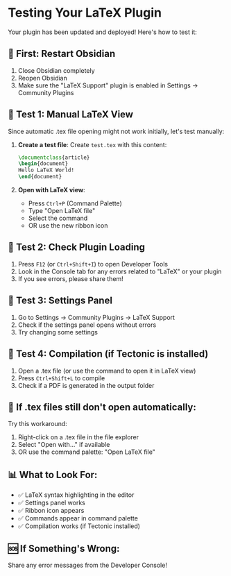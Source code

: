 # Testing Your LaTeX Plugin

Your plugin has been updated and deployed! Here's how to test it:

## 🔄 **First: Restart Obsidian**
1. Close Obsidian completely
2. Reopen Obsidian 
3. Make sure the "LaTeX Support" plugin is enabled in Settings → Community Plugins

## 📝 **Test 1: Manual LaTeX View**
Since automatic .tex file opening might not work initially, let's test manually:

1. **Create a test file**: Create `test.tex` with this content:
   ```latex
   \documentclass{article}
   \begin{document}
   Hello LaTeX World!
   \end{document}
   ```

2. **Open with LaTeX view**:
   - Press `Ctrl+P` (Command Palette)
   - Type "Open LaTeX file" 
   - Select the command
   - OR use the new ribbon icon

## 📝 **Test 2: Check Plugin Loading**
1. Press `F12` (or `Ctrl+Shift+I`) to open Developer Tools
2. Look in the Console tab for any errors related to "LaTeX" or your plugin
3. If you see errors, please share them!

## 📝 **Test 3: Settings Panel**
1. Go to Settings → Community Plugins → LaTeX Support
2. Check if the settings panel opens without errors
3. Try changing some settings

## 📝 **Test 4: Compilation (if Tectonic is installed)**
1. Open a .tex file (or use the command to open it in LaTeX view)
2. Press `Ctrl+Shift+L` to compile
3. Check if a PDF is generated in the output folder

## 🐛 **If .tex files still don't open automatically:**

Try this workaround:
1. Right-click on a .tex file in the file explorer
2. Select "Open with..." if available
3. OR use the command palette: "Open LaTeX file"

## 📊 **What to Look For:**
- ✅ LaTeX syntax highlighting in the editor
- ✅ Settings panel works
- ✅ Ribbon icon appears
- ✅ Commands appear in command palette
- ✅ Compilation works (if Tectonic installed)

## 🆘 **If Something's Wrong:**
Share any error messages from the Developer Console! 